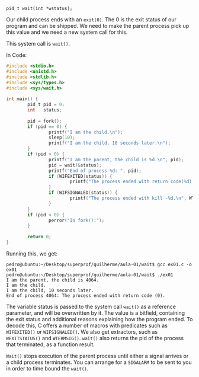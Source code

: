 ```
pid_t wait(int *wstatus);
```

Our child process ends with an `exit(0)`. The 0 is the exit status of our program and can be shipped. We need to make the parent process pick up this value and we need a new system call for this.

This system call is `wait()`.

In Code:

```c
#include <stdio.h>
#include <unistd.h>
#include <stdlib.h>
#include <sys/types.h>
#include <sys/wait.h>
 
int main() {
        pid_t pid = 0;
        int   status;
 
        pid = fork();
        if (pid == 0) {
                printf("I am the child.\n");
                sleep(10);
                printf("I am the child, 10 seconds later.\n");
        }
        if (pid > 0) {
                printf("I am the parent, the child is %d.\n", pid);
                pid = wait(&status);
                printf("End of process %d: ", pid);
                if (WIFEXITED(status)) {
                        printf("The process ended with return code(%d).\n", WEXITSTATUS(status));
                }
                if (WIFSIGNALED(status)) {
                        printf("The process ended with kill -%d.\n", WTERMSIG(status));
                }
        }
        if (pid < 0) {
                perror("In fork():");
        }
 
        return 0;
}
```

Running this, we get:


```
pedro@ubuntu:~/Desktop/superprof/guilherme/aula-01/wait$ gcc ex01.c -o ex01
pedro@ubuntu:~/Desktop/superprof/guilherme/aula-01/wait$ ./ex01
I am the parent, the child is 4064.
I am the child.
I am the child, 10 seconds later.
End of process 4064: The process ended with return code (0).
```

The variable status is passed to the system call `wait()` as a reference parameter, and will be overwritten by it. The value is a bitfield, containing the exit status and additional reasons explaining how the program ended. To decode this, C offers a number of macros with predicates such as `WIFEXITED()` or `WIFSIGNALED()`. We also get extractors, such as `WEXITSTATUS()` and `WTERMSIG()`. `wait()` also returns the pid of the process that terminated, as a function result.

`Wait()` stops execution of the parent process until either a signal arrives or a child process terminates. You can arrange for a `SIGALARM` to be sent to you in order to time bound the `wait()`.